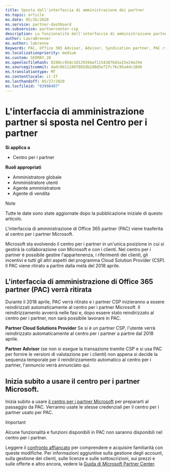 ```yaml
---
title: Sposta dall'interfaccia di amministrazione dei partner
ms.topic: article
ms.date: 05/26/2020
ms.service: partner-dashboard
ms.subservice: partnercenter-csp
description: La funzionalità dell'interfaccia di amministrazione partner di Office 365 è in passaggio al centro per i partner.
author: LauraBrenner
ms.author: labrenne
Keywords: PAC, Office 365 Advisor, Advisor, Syndication partner, PAC ritiro, PAC ritiro
ms.localizationpriority: medium
ms.custom: SEOMAY.20
ms.openlocfilehash: 8198cc954c3d129394af1154387b81e25e24e294
ms.sourcegitcommit: dadc0b112497802db2d8d5e72fc76c95a4dc18d6
ms.translationtype: MT
ms.contentlocale: it-IT
ms.lasthandoff: 05/27/2020
ms.locfileid: "83998407"
---
```

# <a name="partner-admin-center-is-moving-to-the-partner-center"></a>L'interfaccia di amministrazione partner si sposta nel Centro per i partner

**Si applica a**

- Centro per i partner

**Ruoli appropriati**
- Amministratore globale
- Amministratore utenti
- Agente amministratore
- Agente di vendita

> [!NOTE]  
> Tutte le date sono state aggiornate dopo la pubblicazione iniziale di questo articolo.

L'interfaccia di amministrazione di Office 365 partner (PAC) viene trasferita al centro per i partner Microsoft.

Microsoft sta evolvendo il centro per i partner in un'unica posizione in cui si gestirà la collaborazione con Microsoft e con i clienti. Nel centro per i partner è possibile gestire l'appartenenza, i riferimenti dei clienti, gli incentivi e tutti gli altri aspetti del programma Cloud Solution Provider (CSP). Il PAC viene ritirato a partire dalla metà del 2018 aprile.

## <a name="the-office-365-partner-admin-center-pac-will-be-retired"></a>L'interfaccia di amministrazione di Office 365 partner (PAC) verrà ritirata

Durante il 2018 aprile, PAC verrà ritirato e i partner CSP inizieranno a essere reindirizzati automaticamente al centro per i partner Microsoft. Il reindirizzamento avverrà nelle fasi e, dopo essere stato reindirizzato al centro per i partner, non sarà possibile lavorare in PAC. 

**Partner Cloud Solutions Provider** Se si è un partner CSP, l'utente verrà reindirizzato automaticamente al centro per i partner a partire dal 2018 aprile. 

**Partner Advisor** (se non si esegue la transazione tramite CSP e si usa PAC per fornire le versioni di valutazione per i clienti) non appena si decide la sequenza temporale per il reindirizzamento automatico al centro per i partner, l'annuncio verrà annunciato qui. 


## <a name="start-using-the-microsoft-partner-center-now"></a>Inizia subito a usare il centro per i partner Microsoft.

Inizia subito a usare [il centro per i partner Microsoft](https://partnercenter.microsoft.com/) per prepararti al passaggio da PAC.  Verranno usate le stesse credenziali per il centro per i partner usato per PAC.

> [!IMPORTANT]  
> Alcune funzionalità e funzioni disponibili in PAC non saranno disponibili nel centro per i partner.

 Leggere il [confronto affiancato](moving-from-pac-to-pc.md) per comprendere e acquisire familiarità con queste modifiche.  Per informazioni aggiuntive sulla gestione degli account, sulla gestione dei clienti, sulle licenze e sulle sottoscrizioni, sui prezzi e sulle offerte e altro ancora, vedere la [Guida di Microsoft Partner Center](https://docs.microsoft.com/partner-center/).